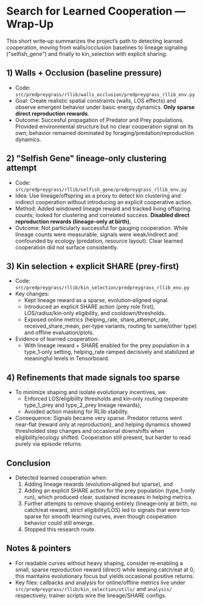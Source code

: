 # Search for Learned Cooperation — Wrap‑Up

This short write‑up summarizes the project’s path to detecting learned cooperation, moving from walls/occlusion baselines to lineage signaling ("selfish_gene") and finally to kin_selection with explicit sharing.

## 1) Walls + Occlusion (baseline pressure)
- Code: `src/predpreygrass/rllib/walls_occlusion/predpreygrass_rllib_env.py`
- Goal: Create realistic spatial constraints (walls, LOS effects) and observe emergent behavior under basic energy dynamics. **Only sparse direct reproduction rewards**. 
- Outcome: Succesful propagation of Predator and Prey populations. Provided environmental structure but no clear cooperation signal on its own; behavior remained dominated by foraging/predation/reproduction dynamics.

## 2) "Selfish Gene" lineage‑only clustering attempt
- Code: `src/predpreygrass/rllib/selfish_gene/predpreygrass_rllib_env.py`
- Idea: Use lineage/offspring as a proxy to detect kin clustering and indirect cooperation without introducing an explicit cooperative action.
- Method: Added windowed lineage reward and tracked living offspring counts; looked for clustering and correlated success. **Disabled direct reproduction rewards (lineage‑only at birth)**,
- Outcome: Not particularly successful for gauging cooperation. While lineage counts were measurable, signals were weak/indirect and confounded by ecology (predation, resource layout). Clear learned cooperation did not surface consistently.

## 3) Kin selection + explicit SHARE (prey‑first)
- Code: `src/predpreygrass/rllib/kin_selection/predpreygrass_rllib_env.py`
- Key changes:
  - Kept lineage reward as a sparse, evolution‑aligned signal.
  - Introduced an explicit SHARE action (prey role first), LOS/radius/kin‑only eligibility, and cooldown/thresholds.
  - Exposed online metrics (helping_rate, share_attempt_rate, received_share_mean, per‑type variants, routing to same/other type) and offline evaluation/plots.
- Evidence of learned cooperation:
  - With lineage reward + SHARE enabled for the prey population in a type_1‑only setting, helping_rate ramped decisively and stabilized at meaningful levels in Tensorboard.

## 4) Refinements that made signals too sparse
- To minimize shaping and isolate evolutionary incentives, we:
  - Enforced LOS/eligibility thresholds and kin‑only routing (seperate type_1_prey and type_2_prey lineage rewards),
  - Avoided action masking for RLlib stability.
- Consequence: Signals became very sparse. Predator returns went near‑flat (reward only at reproduction), and helping dynamics showed thresholded step changes and occasional downshifts when eligibility/ecology shifted. Cooperation still present, but harder to read purely via episode returns.

## Conclusion
- Detected learned cooperation when:
  1) Adding lineage rewards (evolution‑aligned but sparse), and
  2) Adding an explicit SHARE action for the prey population (type_1‑only run), which produced clear, sustained increases in helping metrics.
  3) Further attempts to remove shaping entirely (lineage‑only at birth, no catch/eat reward, strict eligibility/LOS) led to signals that were too sparse for smooth learning curves, even though cooperation behavior could still emerge.
  4) Stopped this research route.

## Notes & pointers
- For readable curves without heavy shaping, consider re‑enabling a small, sparse reproduction reward (direct) while keeping catch/eat at 0; this maintains evolutionary focus but yields occasional positive returns.
- Key files: callbacks and analysis for online/offline metrics live under `src/predpreygrass/rllib/kin_selection/utils/` and `analysis/` respectively; trainer scripts wire the lineage/SHARE configs.
